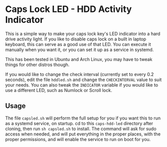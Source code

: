 # Caps Lock LED - HDD Activity Indicator
This is a simple way to make your caps lock key's LED indicator into a hard drive activity light. If you like to disable caps lock on a built in laptop keyboard, this can serve as a good use of that LED. You can execute it manually when you want it, or you can set it up as a service in systemd.

This has been tested in Ubuntu and Arch Linux, you may have to tweak things for other distros though.

If you would like to change the check interval (currently set to every 0.2 seconds), edit the file `hddled.sh` and change the `CHECKINTERVAL` value to suit your needs. You can also tweak the `INDICATOR` variable if you would like to use a different LED, such as Numlock or Scroll lock.

## Usage

The file `capsled.sh` will perform the full setup for you if you want this to run as a systemd service, on startup. cd to this `caps-hdd-led` directory after cloning, then run `sh capsled.sh` to install. The command will ask for sudo access when needed, and will put everything in the proper places, with the proper permissions, and will enable the service to run on boot for you.
